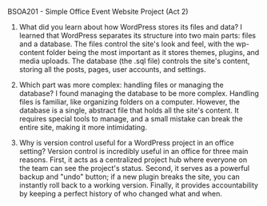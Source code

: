 BSOA201 - Simple Office Event Website Project (Act 2)

1. What did you learn about how WordPress stores its files and data? I learned that WordPress separates its structure into two main parts: files and a database. The files control the site's look and feel, with the wp-content folder being the most important as it stores themes, plugins, and media uploads. The database (the .sql file) controls the site's content, storing all the posts, pages, user accounts, and settings.

2. Which part was more complex: handling files or managing the database? I found managing the database to be more complex. Handling files is familiar, like organizing folders on a computer. However, the database is a single, abstract file that holds all the site's content. It requires special tools to manage, and a small mistake can break the entire site, making it more intimidating.

3. Why is version control useful for a WordPress project in an office setting? Version control is incredibly useful in an office for three main reasons. First, it acts as a centralized project hub where everyone on the team can see the project's status. Second, it serves as a powerful backup and "undo" button; if a new plugin breaks the site, you can instantly roll back to a working version. Finally, it provides accountability by keeping a perfect history of who changed what and when.
